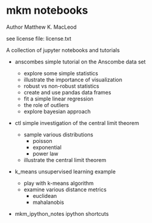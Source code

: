 # mkm notebooks

Author Matthew K. MacLeod

see license file: license.txt


A collection of jupyter notebooks and tutorials

* anscombes         simple tutorial on the Anscombe data set
  * explore some simple statistics
  * illustrate the importance of visualization
  * robust vs non-robust statistics
  * create and use pandas data frames
  * fit a simple linear regression
  * the role of outliers
  * explore bayesian approach

* ctl               simple investigation of the central limit theorem
  * sample various distributions
    * poisson
    * exponential
    * power law
  * illustrate the central limit theorem

* k_means           unsupervised learning example
  * play with k-means algorithm
  * examine various distance metrics
    * euclidean
    * mahalanobis

* mkm_ipython_notes ipython shortcuts


